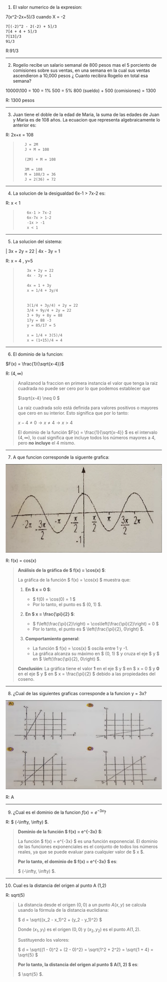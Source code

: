 1. El valor numerico de la expresion:

7(x^2-2x+5)/3 cuando X = -2

    7[(-2)^2 - 2(-2) + 5]/3
    7[4 + 4 + 5]/3
    7[13]/3
    91/3

R:91/3

---

2. Rogelio recibe un salario semanal de 800 pesos mas el 5 porciento de comisiones sobre sus ventas, en una semana en la cual sus ventas ascendieron a 10,000 pesos ¿ Cuanto recibira Rogelio en total esa semana? 

10000\100 = 100 = 1%
500 = 5%
800 (sueldo) + 500 (comisiones) = 1300

R: 1300 pesos 

---
3. Juan tiene el doble de la edad de Maria, la suma de las edades de Juan y Maria es de 108 años. La ecuacion que representa algebraicamente lo anterior es: 

R: 2x+x = 108

>        J = 2M
>        J + M = 108
>  
>        (2M) + M = 108
>  
>        3M = 108
>        M = 108/3 = 36
>        J = 2(36) = 72

---
4. La solucion de la desigualdad  6x-1 > 7x-2 es: 

R: x < 1 

>         6x-1 > 7x-2
>         6x-7x > 1-2
>         -1x > -1
>         x < 1

---
5. La solucion del sistema:

| 3x + 2y = 22
| 4x - 3y = 1

R: x = 4 , y=5 

>         3x + 2y = 22
>         4x - 3y = 1
> 
>         4x = 1 + 3y
>         x = 1/4 + 3y/4
> 
> 
>         3(1/4 + 3y/4) + 2y = 22
>         3/4 + 9y/4 + 2y = 22
>         3 + 9y + 8y = 88
>         17y = 88 -3
>         y = 85/17 = 5
> 
>         x = 1/4 + 3(5)/4
>         x = (1+15)/4 = 4     

---

6. El dominio de la funcion:

$F(x) = \frac{1}{\sqrt{x-4}}$

R: $(4, \infty)$

> Analizanod la fraccion en primera instancia el valor que tenga la raiz cuadrada no puede ser cero por lo que podemos establecer que 
>
> $\sqrt{x-4}  \neq 0 $
>
> La raíz cuadrada solo está definida para valores positivos o mayores que cero en su interior. Esto significa que por lo tanto: 
>
> $x - 4 \neq 0 \rightarrow x \neq 4 \rightarrow x > 4$
>
> El dominio de la función 
$F(x) = \frac{1}{\sqrt{x-4}} $ 
es el intervalo $(4, \infty)$, lo cual significa que incluye todos los números mayores a 4, pero **no incluye** el 4 mismo.


---
7. A que funcion corresponde la siguente grafica:

![Problema 07](./images/M02_07.png)

R: f(x) = cos(x)

> **Análisis de la gráfica de $ f(x) = \cos(x) $**:
>
> La gráfica de la función $ f(x) = \cos(x) $ muestra que:
>
> 1. **En $ x = 0 $**:
>    - $ f(0) = \cos(0) = 1 $
>    - Por lo tanto, el punto es $ (0, 1) $.
>
> 2. **En $ x = \frac{\pi}{2} $**:
>    - $ f\left(\frac{\pi}{2}\right) = \cos\left(\frac{\pi}{2}\right) = 0 $
>    - Por lo tanto, el punto es $ \left(\frac{\pi}{2}, 0\right) $.
>
> 3. **Comportamiento general**:
>    - La función $ f(x) = \cos(x) $ oscila entre 1 y -1.
>    - La gráfica alcanza su máximo en $ (0, 1) $ y cruza el eje $ y $ en $ \left(\frac{\pi}{2}, 0\right) $.
>
> **Conclusión**: La gráfica tiene el valor **1** en el eje $ y $ en $ x = 0 $ y **0** en el eje $ y $ en $ x = \frac{\pi}{2} $ debido a las propiedades del coseno.

---
8. ¿Cual de las siguientes graficas corresponde a la funcion y = 3x? 

![Problema 8](./images/M02_08.png)

R: A  

---
9. ¿Cual es el dominio de la funcion $f(x) = e^{-3x}$?

R: $ (-\infty, \infty) $.

> **Dominio de la función $ f(x) = e^{-3x} $**:
>
> La función $ f(x) = e^{-3x} $ es una función exponencial. El dominio de las funciones exponenciales es el conjunto de todos los números reales, ya que se puede evaluar para cualquier valor de $ x $.
>
> **Por lo tanto, el dominio de $ f(x) = e^{-3x} $ es**:
> 
> $ (-\infty, \infty) $.

---
10. Cual es la distancia del origen al punto A (1,2) 

R: sqrt(5)

> La distancia desde el origen $(0, 0)$ a un punto $A(x, y)$ se calcula usando la fórmula de la distancia euclidiana:
>
> $
> d = \sqrt{(x_2 - x_1)^2 + (y_2 - y_1)^2}
> $
>
> Donde $(x_1, y_1)$ es el origen $(0, 0)$ y $(x_2, y_2)$ es el punto $A(1, 2)$.
>
> Sustituyendo los valores:
> 
> $
> d = \sqrt{(1 - 0)^2 + (2 - 0)^2} = \sqrt{1^2 + 2^2} = \sqrt{1 + 4} = \sqrt{5}
> $
>
> **Por lo tanto, la distancia del origen al punto $ A(1, 2) $ es**:
> 
> $ \sqrt{5} $.
